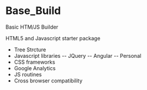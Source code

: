 # Base_Build
Basic HTM/JS Builder

HTML5 and Javascript starter package
- Tree Strcture
- Javascript libraries
-- JQuery
-- Angular
-- Personal
- CSS frameworks
- Google Analytics
- JS routines
- Cross browser compatibility
